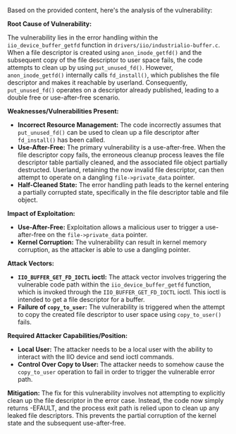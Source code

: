 Based on the provided content, here's the analysis of the vulnerability:

**Root Cause of Vulnerability:**

The vulnerability lies in the error handling within the `iio_device_buffer_getfd` function in `drivers/iio/industrialio-buffer.c`. When a file descriptor is created using `anon_inode_getfd()` and the subsequent copy of the file descriptor to user space fails, the code attempts to clean up by using `put_unused_fd()`. However, `anon_inode_getfd()` internally calls `fd_install()`, which publishes the file descriptor and makes it reachable by userland. Consequently, `put_unused_fd()` operates on a descriptor already published, leading to a double free or use-after-free scenario.

**Weaknesses/Vulnerabilities Present:**

- **Incorrect Resource Management:** The code incorrectly assumes that `put_unused_fd()` can be used to clean up a file descriptor after `fd_install()` has been called.
- **Use-After-Free:** The primary vulnerability is a use-after-free. When the file descriptor copy fails, the erroneous cleanup process leaves the file descriptor table partially cleaned, and the associated file object partially destructed. Userland, retaining the now invalid file descriptor, can then attempt to operate on a dangling `file->private_data` pointer.
- **Half-Cleaned State:**  The error handling path leads to the kernel entering a partially corrupted state, specifically in the file descriptor table and file object.

**Impact of Exploitation:**

- **Use-After-Free:** Exploitation allows a malicious user to trigger a use-after-free on the `file->private_data` pointer.
- **Kernel Corruption:** The vulnerability can result in kernel memory corruption, as the attacker is able to use a dangling pointer.

**Attack Vectors:**

- **`IIO_BUFFER_GET_FD_IOCTL` ioctl:** The attack vector involves triggering the vulnerable code path within the `iio_device_buffer_getfd` function, which is invoked through the `IIO_BUFFER_GET_FD_IOCTL` ioctl. This ioctl is intended to get a file descriptor for a buffer.
- **Failure of `copy_to_user`:** The vulnerability is triggered when the attempt to copy the created file descriptor to user space using `copy_to_user()` fails.

**Required Attacker Capabilities/Position:**

- **Local User:** The attacker needs to be a local user with the ability to interact with the IIO device and send ioctl commands.
- **Control Over Copy to User:** The attacker needs to somehow cause the `copy_to_user` operation to fail in order to trigger the vulnerable error path.

**Mitigation:**
The fix for this vulnerability involves not attempting to explicitly clean up the file descriptor in the error case. Instead, the code now simply returns -EFAULT, and the process exit path is relied upon to clean up any leaked file descriptors. This prevents the partial corruption of the kernel state and the subsequent use-after-free.
